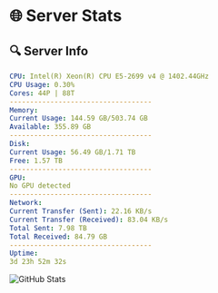 # 🌐 Server Stats
## 🔍 Server Info
```yaml
CPU: Intel(R) Xeon(R) CPU E5-2699 v4 @ 1402.44GHz
CPU Usage: 0.30%
Cores: 44P | 88T
-----------------------------------
Memory:
Current Usage: 144.59 GB/503.74 GB
Available: 355.89 GB
-----------------------------------
Disk:
Current Usage: 56.49 GB/1.71 TB
Free: 1.57 TB
-----------------------------------
GPU:
No GPU detected
-----------------------------------
Network:
Current Transfer (Sent): 22.16 KB/s
Current Transfer (Received): 83.04 KB/s
Total Sent: 7.98 TB
Total Received: 84.79 GB
-----------------------------------
Uptime:
3d 23h 52m 32s
```
![GitHub Stats](https://img.shields.io/badge/Updated-2025-03-11_21:15:21-blue)